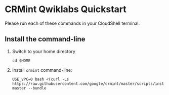 # CRMint Qwiklabs Quickstart

Please run each of these commands in your CloudShell terminal.

## Install the command-line

1.  Switch to your home directory

    ```shell
    cd $HOME
    ```

1.  Install `crmint` command-line:

    ```shell
    USE_VPC=0 bash <(curl -Ls https://raw.githubusercontent.com/google/crmint/master/scripts/install.sh) master --bundle
    ```